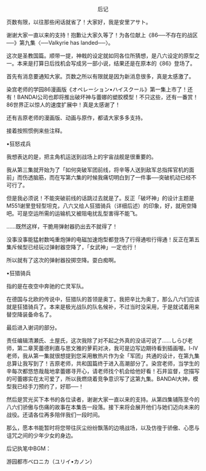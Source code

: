 <p align="center">后记</p>

页数有限，以往那些闲话就省了！大家好，我是安里アサト。

谢谢大家一直以来的支持！抱歉让大家久等了！为各位献上《86──不存在的战区──》第九集〈──Valkyrie has landed──〉。

这次是圣教国篇。顺带一提，神戟的设定就如同各位所猜想，是八六设定的原型之一。本来是打算日后找机会写成另一部小说，结果还是在原本的《86》登场了。

首先有消息要通知大家。页数之所以有限就是因为新消息很多，真是太感激了。

染宫老师的学园86漫画版《オペレーション•ハイスクール》第一集上市了！还有！BANDAI公司也即将推出破坏神与蕾娜的塑胶模型！不只这些，还有一番赏！86世界正以惊人的速度扩展中！真是太感谢了！

还有吉原老师的漫画版、动画与原作，都请大家多多支持。

接着按照惯例来些注释。

•狂怒戎兵

我想表达的是，把主角机运送到战场上的宇宙战舰是很重要的。

我从第三集就开始为了「如何突破军团前线，将辛等人送到敌军总指挥官机的面前」而伤透脑筋，而在写第六集的时候我痛切明白到了一件事──突破机动已经不可行了。

但是我必须说！不能突破前线的话跳过去就是了。反正「破坏神」的设计主题是M551谢里登轻型坦克，八六又给人狂猎骑兵（详细后述）的印象，好，就用空降吧。可是空运所需的运输机又被阻电扰乱型害得不能飞。

……既然这样，干脆用弹射器扔出去不就得了！

没事没事能猛射数吨重炮弹的电磁加速炮型都登场了行得通啦行得通！反正在第五集斥候型已经玩过弹射器空降了，「女武神」一定也行！

所以就有了这次的弹射器投掷空降。耍白痴啊。

•狂猎骑兵

指的是在夜空中奔驰的亡灵军队。

在德国与北欧的传说中，狂猎队的首领是奥丁。我把辛比为奥丁，那么八六们应该就是狂猎骑兵了。本来是极光战队的队名候补，不过当时没采用，于是就试着用来替空降装备命名了。

最后进入谢词的部分。

责任编辑清瀬氏、土屋氏，这次我除了对不起之外真的没话可说了……しらび老师，第二章芙蕾德利嘉与思文雅的萝莉对决，我可是边写边期待看到插画喔。Ⅰ-Ⅳ老师，我从第一集就很想提到您采用散热片作为全「军团」共通的设计，在第九集总算让我写到了！吉原老师，共和国篇终于进入高潮部分了。染宫老师，当学生的辛每次都悠悠哉哉地拿蕾娜寻开心，请老师找个机会给他好看！石井监督，您描写的可蕾娜实在太可爱了，所以我燃烧着竞争意识写了这第九集。BANDAI大神，模型我已经手刀预约了，好耶──！

然后是赏光买下本书的各位读者，谢谢大家一直以来的支持。从第四集铺陈至今的八六们骄傲与伤痛的故事在本集告一段落。接下来将会展开他们与她们迈向未来的战役。还请各位再多陪伴我们一段时间。

那么，愿本书能暂时将您带往灰尘纷纷飘落的边境战场，以及仿徨于骄傲、心愿与诅咒之间的少年少女的身边。

后记执笔中BGM：

游园都市ベロニカ（ユリイ•カノン）

